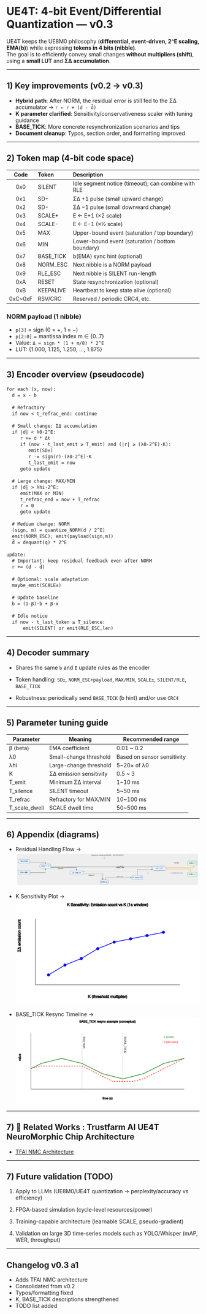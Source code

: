 # UE4T: 4-bit Event/Differential Quantization — v0.3

UE4T keeps the UE8M0 philosophy (**differential, event-driven, 2^E scaling, EMA(b)**) while expressing **tokens in 4 bits (nibble)**.  
The goal is to efficiently convey small changes **without multipliers (shift)**, using a **small LUT** and **ΣΔ accumulation**.

---

## 1) Key improvements (v0.2 → v0.3)

- **Hybrid path**: After NORM, the residual error is still fed to the ΣΔ accumulator → `r ← r + (d - d̂)`
- **K parameter clarified**: Sensitivity/conservativeness scaler with tuning guidance
- **BASE_TICK**: More concrete resynchronization scenarios and tips
- **Document cleanup**: Typos, section order, and formatting improved

---

## 2) Token map (4-bit code space)

| Code | Token      | Description |
|:---:|:-----------|:------------|
| 0x0 | SILENT     | Idle segment notice (timeout); can combine with RLE |
| 0x1 | SD+        | ΣΔ +1 pulse (small upward change) |
| 0x2 | SD-        | ΣΔ −1 pulse (small downward change) |
| 0x3 | SCALE+     | E ← E+1 (×2 scale) |
| 0x4 | SCALE-     | E ← E−1 (×½ scale) |
| 0x5 | MAX        | Upper-bound event (saturation / top boundary) |
| 0x6 | MIN        | Lower-bound event (saturation / bottom boundary) |
| 0x7 | BASE_TICK  | b(EMA) sync hint (optional) |
| 0x8 | NORM_ESC   | Next nibble is a NORM payload |
| 0x9 | RLE_ESC    | Next nibble is SILENT run-length |
| 0xA | RESET      | State resynchronization (optional) |
| 0xB | KEEPALIVE  | Heartbeat to keep state alive (optional) |
| 0xC~0xF | RSV/CRC | Reserved / periodic CRC4, etc.

### NORM payload (1 nibble)
- `p[3]` = sign (0 = +, 1 = −)  
- `p[2:0]` = mantissa index m ∈ {0..7}  
- Value: `Δ ≈ sign * (1 + m/8) * 2^E`  
- LUT: {1.000, 1.125, 1.250, …, 1.875}

---

## 3) Encoder overview (pseudocode)

```text
for each (x, now):
  d = x - b

  # Refractory
  if now < t_refrac_end: continue

  # Small change: ΣΔ accumulation
  if |d| < λ0·2^E:
     r += d * Δt
     if (now - t_last_emit ≥ T_emit) and (|r| ≥ (λ0·2^E)·K):
        emit(SD±)
        r -= sign(r)·(λ0·2^E)·K
        t_last_emit = now
     goto update

  # Large change: MAX/MIN
  if |d| > λhi·2^E:
     emit(MAX or MIN)
     t_refrac_end = now + T_refrac
     r = 0
     goto update

  # Medium change: NORM
  (sign, m) = quantize_NORM(d / 2^E)
  emit(NORM_ESC); emit(payload(sign,m))
  d̂ = dequant(q) * 2^E

update:
  # Important: keep residual feedback even after NORM
  r += (d - d̂)

  # Optional: scale adaptation
  maybe_emit(SCALE±)

  # Update baseline
  b = (1-β)·b + β·x

  # Idle notice
  if now - t_last_token ≥ T_silence:
      emit(SILENT) or emit(RLE_ESC,len)
```

---

## 4) Decoder summary

 - Shares the same `b` and `E` update rules as the encoder

 - Token handling: `SD±`, `NORM_ESC+payload`, `MAX/MIN`, `SCALE±`, `SILENT/RLE`, `BASE_TICK`

 - Robustness: periodically send `BASE_TICK` (b hint) and/or use `CRC4`

---

## 5) Parameter tuning guide

| Parameter       | Meaning                 | Recommended range           |
| --------------- | ----------------------- | --------------------------- |
| β (beta)        | EMA coefficient         | 0.01 \~ 0.2                 |
| λ0              | Small-change threshold  | Based on sensor sensitivity |
| λhi             | Large-change threshold  | 5\~20× of λ0                |
| K               | ΣΔ emission sensitivity | 0.5 \~ 3                    |
| T\_emit         | Minimum ΣΔ interval     | 1\~10 ms                    |
| T\_silence      | SILENT timeout          | 5\~50 ms                    |
| T\_refrac       | Refractory for MAX/MIN  | 10\~100 ms                  |
| T\_scale\_dwell | SCALE dwell time        | 50\~500 ms                  |

---

## 6) Appendix (diagrams)

- Residual Handling Flow → ![appendix_A_flow.svg](diagrams/appendix_A_flow.svg)

- K Sensitivity Plot → ![appendix_B_K_sensitivity.svg](diagrams/appendix_B_K_sensitivity.svg)

- BASE_TICK Resync Timeline → ![appendix_C_BASE_TICK_resync.svg](diagrams/appendix_C_BASE_TICK_resync.svg)

---
## 7) 📎 Related Works : Trustfarm AI UE4T NeuroMorphic Chip Architecture
- [TFAI NMC Architecture](docs/ue4t_nmc/TFAI_NMC_Architecture.md)

---

## 7) Future validation (TODO)

1. Apply to LLMs (UE8M0/UE4T quantization → perplexity/accuracy vs efficiency)

2. FPGA-based simulation (cycle-level resources/power)

3. Training-capable architecture (learnable SCALE, pseudo-gradient)

4. Validation on large 3D time-series models such as YOLO/Whisper (mAP, WER, throughput)

---

## Changelog v0.3 a1
- Adds TFAI NMC architecture
- Consolidated from v0.2
- Typos/formatting fixed
- K, BASE_TICK descriptions strengthened
- TODO list added
